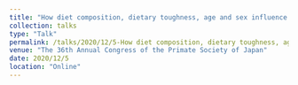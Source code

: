 ```yaml
---
title: "How diet composition, dietary toughness, age and sex influence fecal particle size in Yakushima Japanese macaques"
collection: talks
type: "Talk"
permalink: /talks/2020/12/5-How diet composition, dietary toughness, age and sex influence fecal particle size in Yakushima Japanese macaques
venue: "The 36th Annual Congress of the Primate Society of Japan"
date: 2020/12/5
location: "Online"
---
```


